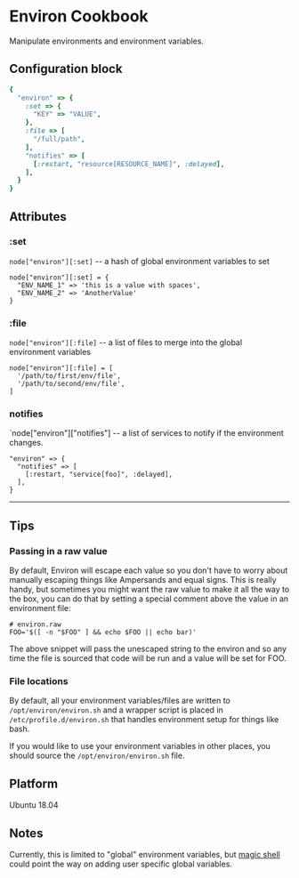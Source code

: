 # Environ Cookbook

Manipulate environments and environment variables.


## Configuration block

```ruby
{
  "environ" => {
    :set => {
      "KEY" => "VALUE",
    },
    :file => [
      "/full/path",
    ],
    "notifies" => [
      [:restart, "resource[RESOURCE_NAME]", :delayed],
    ],
  }
}
```

## Attributes

### :set

`node["environ"][:set]` -- a hash of global environment variables to set

    node["environ"][:set] = {
      "ENV_NAME_1" => 'this is a value with spaces',
      "ENV_NAME_2" => 'AnotherValue'
    }


### :file

`node["environ"][:file]` -- a list of files to merge into the global environment variables

    node["environ"][:file] = [
      '/path/to/first/env/file',
      '/path/to/second/env/file',
    ]


### notifies

`node["environ"]["notifies"] -- a list of services to notify if the environment changes.

    "environ" => {
      "notifies" => [
        [:restart, "service[foo]", :delayed],
      ],
    }


-----------------------------------

## Tips

### Passing in a raw value

By default, Environ will escape each value so you don't have to worry about manually escaping things like Ampersands and equal signs. This is really handy, but sometimes you might want the raw value to make it all the way to the box, you can do that by setting a special comment above the value in an environment file:


    # environ.raw
    FOO='$([ -n "$FOO" ] && echo $FOO || echo bar)'

The above snippet will pass the unescaped string to the environ and so any time the file is sourced that code will be run and a value will be set for FOO.


### File locations

By default, all your environment variables/files are written to `/opt/environ/environ.sh` and a wrapper script is placed in `/etc/profile.d/environ.sh` that handles environment setup for things like bash.

If you would like to use your environment variables in other places, you should source the `/opt/environ/environ.sh` file.


## Platform

Ubuntu 18.04


## Notes

Currently, this is limited to "global" environment variables, but [magic shell](https://github.com/customink-webops/magic_shell) could point the way on adding user specific global variables.

